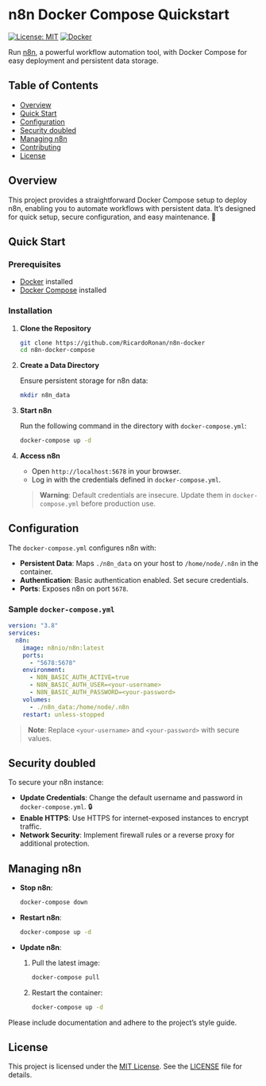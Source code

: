 # n8n Docker Compose Quickstart

[![License: MIT](https://img.shields.io/badge/License-MIT-yellow.svg)](https://opensource.org/licenses/MIT) [![Docker](https://img.shields.io/badge/Docker-Compose-blue)](https://docs.docker.com/compose/)

<!-- Add a header image here, e.g., ![n8n Docker Compose](path/to/image.png) -->

Run [n8n](https://n8n.io/), a powerful workflow automation tool, with Docker Compose for easy deployment and persistent data storage.

## Table of Contents

- [Overview](#overview)
- [Quick Start](#quick-start)
- [Configuration](#configuration)
- [Security doubled](#security)
- [Managing n8n](#managing-n8n)
- [Contributing](#contributing)
- [License](#license)

## Overview

This project provides a straightforward Docker Compose setup to deploy n8n, enabling you to automate workflows with persistent data. It’s designed for quick setup, secure configuration, and easy maintenance. 🚀

## Quick Start

### Prerequisites

- [Docker](https://docs.docker.com/get-docker/) installed
- [Docker Compose](https://docs.docker.com/compose/install/) installed

### Installation

1. **Clone the Repository**

   ```bash
   git clone https://github.com/RicardoRonan/n8n-docker
   cd n8n-docker-compose
   ```

2. **Create a Data Directory**

   Ensure persistent storage for n8n data:

   ```bash
   mkdir n8n_data
   ```

3. **Start n8n**

   Run the following command in the directory with `docker-compose.yml`:

   ```bash
   docker-compose up -d
   ```

4. **Access n8n**

   - Open `http://localhost:5678` in your browser.
   - Log in with the credentials defined in `docker-compose.yml`.

   > **Warning**: Default credentials are insecure. Update them in `docker-compose.yml` before production use.

## Configuration

The `docker-compose.yml` configures n8n with:

- **Persistent Data**: Maps `./n8n_data` on your host to `/home/node/.n8n` in the container.
- **Authentication**: Basic authentication enabled. Set secure credentials.
- **Ports**: Exposes n8n on port `5678`.

### Sample `docker-compose.yml`

```yaml
version: "3.8"
services:
  n8n:
    image: n8nio/n8n:latest
    ports:
      - "5678:5678"
    environment:
      - N8N_BASIC_AUTH_ACTIVE=true
      - N8N_BASIC_AUTH_USER=<your-username>
      - N8N_BASIC_AUTH_PASSWORD=<your-password>
    volumes:
      - ./n8n_data:/home/node/.n8n
    restart: unless-stopped
```

> **Note**: Replace `<your-username>` and `<your-password>` with secure values.

## Security doubled

To secure your n8n instance:

- **Update Credentials**: Change the default username and password in `docker-compose.yml`. 🔒
- **Enable HTTPS**: Use HTTPS for internet-exposed instances to encrypt traffic.
- **Network Security**: Implement firewall rules or a reverse proxy for additional protection.

## Managing n8n

- **Stop n8n**:

  ```bash
  docker-compose down
  ```

- **Restart n8n**:

  ```bash
  docker-compose up -d
  ```

- **Update n8n**:

  1. Pull the latest image:

     ```bash
     docker-compose pull
     ```

  2. Restart the container:

     ```bash
     docker-compose up -d
     ```


Please include documentation and adhere to the project’s style guide.

## License

This project is licensed under the [MIT License](LICENSE). See the [LICENSE](LICENSE) file for details.